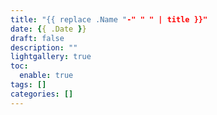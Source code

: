 ```yaml
---
title: "{{ replace .Name "-" " " | title }}"
date: {{ .Date }}
draft: false
description: ""
lightgallery: true
toc:
  enable: true
tags: []
categories: []
---
```



